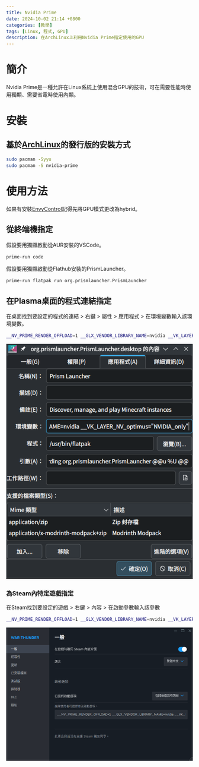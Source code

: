 ```yaml
---
title: Nvidia Prime
date: 2024-10-02 21:14 +0800
categories: [教學]
tags: [Linux, 程式, GPU]
description: 在ArchLinux上利用Nvidia Prime指定使用的GPU
---
```


# 簡介
Nvidia Prime是一種允許在Linux系統上使用混合GPU的技術，可在需要性能時使用獨顯、需要省電時使用內顯。 <br>

# 安裝
## 基於[ArchLinux](https://archlinux.org/)的發行版的安裝方式
```bash
sudo pacman -Syyu
sudo pacman -S nvidia-prime
```

# 使用方法
如果有安裝[EnvyControl](/posts/EnvyControl)記得先將GPU模式更改為hybrid。 <br>

## 從終端機指定
假設要用獨顯啟動從AUR安裝的VSCode。 <br>
```bash
prime-run code
```

假設要用獨顯啟動從Flathub安裝的PrismLauncher。 <br>
```bash
prime-run flatpak run org.prismlauncher.PrismLauncher
```
## 在Plasma桌面的程式連結指定
在桌面找到要設定的程式的連結 > 右鍵 > 屬性 > 應用程式 > 在環境變數輸入該環境變數。 <br>
```bash
__NV_PRIME_RENDER_OFFLOAD=1 __GLX_VENDOR_LIBRARY_NAME=nvidia __VK_LAYER_NV_optimus="NVIDIA_only"
```
![Desktop View](/assets/img/2024-10-02-NvidiaPrime/PlasmaEnv.png)

### 為Steam內特定遊戲指定
在Steam找到要設定的遊戲 > 右鍵 > 內容 > 在啟動參數輸入該參數 <br>
```bash
__NV_PRIME_RENDER_OFFLOAD=1 __GLX_VENDOR_LIBRARY_NAME=nvidia __VK_LAYER_NV_optimus="NVIDIA_only" %command%
```

![Desktop View](/assets/img/2024-10-02-NvidiaPrime/SteamEnv.png)

